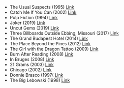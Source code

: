 - The Usual Suspects (1995) [Link](https://www.imdb.com/title/tt0114814/)
- Catch Me If You Can (2002) [Link](https://www.imdb.com/title/tt0264464/)
- Pulp Fiction (1994) [Link](https://www.imdb.com/title/tt0110912/)
- Joker (2019) [Link](https://www.imdb.com/title/tt7286456/)
- Uncut Gems (2019) [Link](https://www.imdb.com/title/tt5727208/)
- Three Billboards Outside Ebbing, Missouri (2017) [Link](https://www.imdb.com/title/tt5027774/)
- The Grand Budapest Hotel (2014) [Link](https://www.imdb.com/title/tt2278388/)
- The Place Beyond the Pines (2012) [Link](https://www.imdb.com/title/tt1817273/)
- The Girl with the Dragon Tattoo (2009) [Link](https://www.imdb.com/title/tt1132620/)
- Burn After Reading (2008) [Link](https://www.imdb.com/title/tt0887883/)
- In Bruges (2008) [Link](https://www.imdb.com/title/tt0780536/)
- 21 Grams (2003) [Link](https://www.imdb.com/title/tt0315733/)
- Chicago (2002) [Link](https://www.imdb.com/title/tt0299658/)
- Donnie Brasco (1997( [Link](https://www.imdb.com/title/tt0119008/) 
- The Big Lebowski (1998) [Link](https://www.imdb.com/title/tt0118715/)
